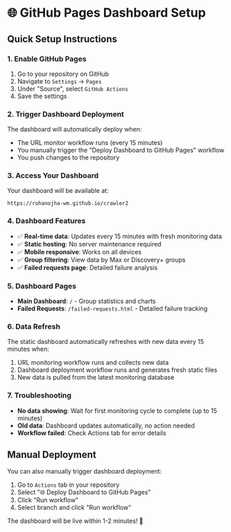 # 🌐 GitHub Pages Dashboard Setup

## Quick Setup Instructions

### 1. Enable GitHub Pages
1. Go to your repository on GitHub
2. Navigate to `Settings` → `Pages`
3. Under "Source", select `GitHub Actions`
4. Save the settings

### 2. Trigger Dashboard Deployment
The dashboard will automatically deploy when:
- The URL monitor workflow runs (every 15 minutes)
- You manually trigger the "Deploy Dashboard to GitHub Pages" workflow
- You push changes to the repository

### 3. Access Your Dashboard
Your dashboard will be available at:
```
https://rohanojha-wm.github.io/crawler2
```

### 4. Dashboard Features
- ✅ **Real-time data**: Updates every 15 minutes with fresh monitoring data
- ✅ **Static hosting**: No server maintenance required
- ✅ **Mobile responsive**: Works on all devices
- ✅ **Group filtering**: View data by Max or Discovery+ groups
- ✅ **Failed requests page**: Detailed failure analysis

### 5. Dashboard Pages
- **Main Dashboard**: `/` - Group statistics and charts
- **Failed Requests**: `/failed-requests.html` - Detailed failure tracking

### 6. Data Refresh
The static dashboard automatically refreshes with new data every 15 minutes when:
1. URL monitoring workflow runs and collects new data
2. Dashboard deployment workflow runs and generates fresh static files
3. New data is pulled from the latest monitoring database

### 7. Troubleshooting
- **No data showing**: Wait for first monitoring cycle to complete (up to 15 minutes)
- **Old data**: Dashboard updates automatically, no action needed
- **Workflow failed**: Check Actions tab for error details

## Manual Deployment
You can also manually trigger dashboard deployment:
1. Go to `Actions` tab in your repository
2. Select "🌐 Deploy Dashboard to GitHub Pages"
3. Click "Run workflow"
4. Select branch and click "Run workflow"

The dashboard will be live within 1-2 minutes! 🎉
